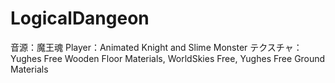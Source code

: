 # LogicalDangeon
音源：魔王魂
Player：Animated Knight and Slime Monster
テクスチャ：Yughes Free Wooden Floor Materials, WorldSkies Free, Yughes Free Ground Materials
